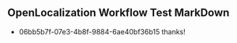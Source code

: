 ## OpenLocalization Workflow Test MarkDown
* 06bb5b7f-07e3-4b8f-9884-6ae40bf36b15 thanks!

<!--HONumber=Jul16_HO2-->


